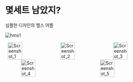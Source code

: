 # 몇세트 남았지?

심플한 디자인의 헬스 어플

![hms1](https://github.com/user-attachments/assets/6ca785d5-d3fc-4ef6-9e8c-289785c86258)

<!-- 스크린샷 다섯 개를 한 줄에 나란히 표현 -->
<div style="display: flex; justify-content: space-around; align-items: center; flex-wrap: wrap;">
    <img src="https://github.com/user-attachments/assets/6b48ebb4-b089-477d-9328-6c5943aebe5e" alt="Screenshot_1" width="30%">
    <img src="https://github.com/user-attachments/assets/57e345c4-be61-4d0e-a8a6-70794cd895c2" alt="Screenshot_2" width="30%">
    <img src="https://github.com/user-attachments/assets/caca8137-4d1a-47aa-a746-757737bfcaf6" alt="Screenshot_3" width="30%">
    <img src="https://github.com/user-attachments/assets/d86a6fed-2105-46b5-92d3-de5d3d588e7c" alt="Screenshot_4" width="30%">
    <img src="https://github.com/user-attachments/assets/fdabe395-ed31-4c51-b0f8-dd950fc5b872" alt="Screenshot_5" width="30%">
</div>
